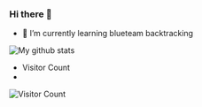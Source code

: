 ### Hi there 👋

- 🌱 I’m currently learning blueteam backtracking

<img src="https://github-readme-stats.vercel.app/api?username=Lucifer1993&show_icons=true&theme=dracula&include_all_commits=true&count_private=true&layout=compact" alt="My github stats"/>

- Visitor Count
- 
![Visitor Count](https://profile-counter.glitch.me/Lucifer1993/count.svg)
